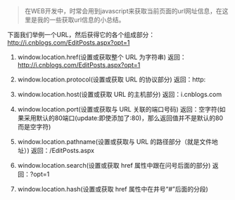 > 在WEB开发中，时常会用到javascript来获取当前页面的url网址信息，在这里是我的一些获取url信息的小总结。

下面我们举例一个URL，然后获得它的各个组成部分：http://i.cnblogs.com/EditPosts.aspx?opt=1

1. window.location.href(设置或获取整个 URL 为字符串)
返回：http://i.cnblogs.com/EditPosts.aspx?opt=1

2. window.location.protocol(设置或获取 URL 的协议部分)
返回：http:

3. window.location.host(设置或获取 URL 的主机部分)
返回：i.cnblogs.com

4. window.location.port(设置或获取与 URL 关联的端口号码)
返回：空字符(如果采用默认的80端口(update:即使添加了:80)，那么返回值并不是默认的80而是空字符)

5. window.location.pathname(设置或获取与 URL 的路径部分（就是文件地址）)
返回：/EditPosts.aspx

6. window.location.search(设置或获取 href 属性中跟在问号后面的部分)
返回：?opt=1

7. window.location.hash(设置或获取 href 属性中在井号“#”后面的分段)
